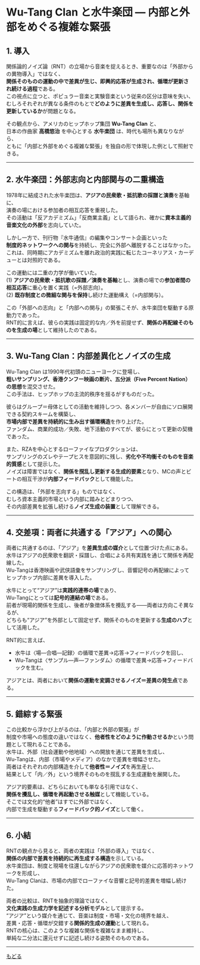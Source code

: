 # Wu-Tang Clan と水牛楽団 ― 内部と外部をめぐる複雑な緊張

## 1. 導入
関係論的ノイズ論（RNT）の立場から音楽を捉えるとき、重要なのは「外部からの異物導入」ではなく、  
**関係そのものの運動の中で差異が生じ、即興的応答が生成され、循環が更新され続ける過程**である。  
この視点に立つと、ポピュラー音楽と実験音楽という従来の区分は意味を失い、  
むしろそれぞれが異なる条件のもとで**どのように差異を生成し、応答し、関係を更新しているか**が問題となる。  

その観点から、アメリカのヒップホップ集団 **Wu-Tang Clan** と、  
日本の作曲家 **高橋悠治** を中心とする **水牛楽団** は、時代も場所も異なりながら、  
ともに「内部と外部をめぐる複雑な緊張」を独自の形で体現した例として照射できる。  

---

## 2. 水牛楽団：外部志向と内部関与の二重構造
1978年に結成された水牛楽団は、**アジアの民衆歌・抵抗歌の採譜と演奏**を基軸に、  
演奏の場における参加者の相互応答を重視した。  
その活動は「反アカデミズム」「反商業主義」として語られ、確かに**資本主義的音楽文化の外部**を志向していた。  

しかし一方で、刊行物『水牛通信』の編集やコンサート企画といった  
**制度的ネットワークへの関与**を持続し、完全に外部へ離脱することはなかった。  
これは、同時期にアカデミズムを離れ政治的実践に転じたコーネリアス・カーデューとは対照的である。  

この運動には二重の力学が働いていた。  
(1) **アジアの民衆歌・抵抗歌の採譜／演奏を基軸**とし、演奏の場での**参加者間の相互応答**に重心を置く実践（=外部志向）。  
(2) **既存制度との微細な関与を保持**し続けた運動構え（=内部関与）。 

この「外部への志向」と「内部への関与」の緊張こそが、水牛楽団を駆動する原動力であった。  
RNT的に言えば、彼らの実践は固定的な内／外を前提せず、**関係の再配線そのものを生成の場**として維持したのである。  

---

## 3. Wu-Tang Clan：内部差異化とノイズの生成
Wu-Tang Clan は1990年代初頭のニューヨークに登場し、  
**粗いサンプリング、香港クンフー映画の断片、五分派（Five Percent Nation）の思想**を混交させた。  
この手法は、ヒップホップの主流的秩序を揺るがすものだった。  

彼らはグループ＝母体としての活動を維持しつつ、各メンバーが自由にソロ展開できる契約スキームを構築し、  
**市場内部で差異を持続的に生み出す循環構造**を作り上げた。  
ファンダム、商業的成功／失敗、地下活動のすべてが、彼らにとって更新の契機であった。  

また、RZAを中心とするローファイなプロダクションは、  
サンプリングのズレやテープヒスを意図的に残し、**劣化や不均衡そのものを音楽的質感**として提示した。  
ノイズは障害ではなく、**関係を撹乱し更新する生成的要素**となり、MCの声とビートの相互干渉が**内部フィードバック**として機能した。  

この構造は、「外部を志向する」ものではなく、  
むしろ資本主義的市場という内部に踏みとどまりつつ、  
その内部差異を拡張し続ける**ノイズ生成の装置**として理解できる。  

---

## 4. 交差項：両者に共通する「アジア」への関心
両者に共通するのは、「アジア」を**差異生成の媒介**として位置づけた点にある。  
水牛はアジアの民衆歌を翻訳・採譜し、合唱による共有実践を通じて関係を再配線した。  
Wu-Tangは香港映画や武侠語彙をサンプリングし、音響記号の再配線によってヒップホップ内部に差異を導入した。  

水牛にとって“アジア”は**実践的連帯の場**であり、  
Wu-Tangにとっては**記号的連結の場**である。  
前者が現場的関係を生成し、後者が象徴体系を攪乱する——両者は方向こそ異なるが、  
どちらも“アジア”を外部として固定せず、関係そのものを更新する**生成のハブ**として活用した。  

RNT的に言えば、  
- 水牛は〈場—合唱—記録〉の循環で差異→応答→フィードバックを回し、  
- Wu-Tangは〈サンプル—声—ファンダム〉の循環で差異→応答→フィードバックを生む。  

アジアとは、両者において**関係の運動を変調させるノイズ＝差異の発生点**である。  

---

## 5. 錯綜する緊張
この比較から浮かび上がるのは、「内部と外部の緊張」が  
制度や市場への態度の違いではなく、**他者性をどのように作動させるか**という問題として現れることである。  
水牛は、外部（社会運動や他地域）への開放を通じて差異を生成し、  
Wu-Tangは、内部（市場やメディア）のなかで差異を増幅させた。  
両者はそれぞれの内部構造を介して**他者性＝ノイズ**を再生産し、  
結果として「内／外」という境界そのものを撹乱する生成運動を展開した。  

アジア的要素は、どちらにおいても単なる引用ではなく、  
**関係を攪乱し、循環を再起動させる触媒**として機能している。  
そこでは文化的“他者”はすでに外部ではなく、  
内部で生成を駆動する**フィードバック的ノイズ**として働く。  

---

## 6. 小結
RNTの観点から見ると、両者の実践は「外部の導入」ではなく、  
**関係の内部で差異を持続的に再生成する構造**を示している。  
水牛楽団は、制度と現場を往還しながらアジアの民衆歌を媒介に応答的ネットワークを形成し、  
Wu-Tang Clanは、市場の内部でローファイな音響と記号的差異を増幅し続けた。  

両者の比較は、RNTを抽象的理論ではなく、  
**文化実践の生成力学を記述する分析モデル**として提示する。  
“アジア”という媒介を通じて、音楽は制度・市場・文化の境界を越え、  
差異・応答・循環が交錯する**関係的生成の運動**として現れる。  
RNTの核心は、このような複雑な関係を複雑なまま維持し、  
単純な二分法に還元せずに記述し続ける姿勢そのものである。

---  
  
[もどる](00-index.md)
